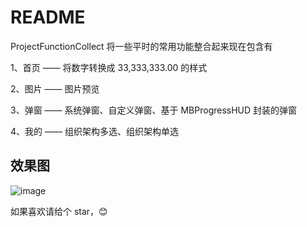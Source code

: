 # README

ProjectFunctionCollect 将一些平时的常用功能整合起来现在包含有

1、首页 —— 将数字转换成 33,333,333.00 的样式

2、图片 —— 图片预览

3、弹窗 —— 系统弹窗、自定义弹窗、基于 MBProgressHUD 封装的弹窗

4、我的 —— 组织架构多选、组织架构单选


## 效果图
![image](https://github.com/zhanghaifeng1234565/ProjectFunctionCollect/raw/master/lAHPDgQ9qVDcClbM8M0BaA_360_240c.gif)

如果喜欢请给个 star，😊
